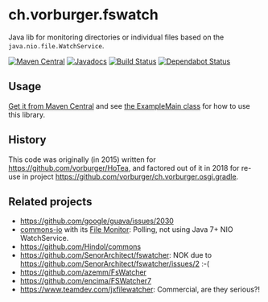 # ch.vorburger.fswatch

Java lib for monitoring directories or individual files based on the `java.nio.file.WatchService`.

[![Maven Central](https://maven-badges.herokuapp.com/maven-central/ch.vorburger/fswatch/badge.svg)](https://maven-badges.herokuapp.com/maven-central/ch.vorburger/fswatch)
[![Javadocs](http://www.javadoc.io/badge/ch.vorburger/fswatch.svg)](http://www.javadoc.io/doc/ch.vorburger/fswatch)
[![Build Status](https://app.travis-ci.com/vorburger/ch.vorburger.fswatch.svg?branch=master)](https://app.travis-ci.com/vorburger/ch.vorburger.fswatch)
[![Dependabot Status](https://api.dependabot.com/badges/status?host=github&repo=vorburger/ch.vorburger.fswatch)](https://dependabot.com)

## Usage

[Get it from Maven Central](http://search.maven.org/#search%7Cga%7C1%7Cg%3A%22ch.vorburger%22%20AND%20a%3A%22fswatch%22) and see [the ExampleMain class](src/test/java/ch/vorburger/fswatch/test/ExampleMain.java) for how to use this library.



## History

This code was originally (in 2015) written for https://github.com/vorburger/HoTea,
and factored out of it in 2018 for re-use in project https://github.com/vorburger/ch.vorburger.osgi.gradle.

## Related projects

* https://github.com/google/guava/issues/2030
* [commons-io](https://commons.apache.org/proper/commons-io/) with its [File Monitor](https://commons.apache.org/proper/commons-io/javadocs/api-release/index.html?org/apache/commons/io/monitor/package-summary.html): Polling, not using Java 7+ NIO WatchService.
* https://github.com/Hindol/commons
* https://github.com/SenorArchitect/fswatcher: NOK due to https://github.com/SenorArchitect/fswatcher/issues/2 :-(
* https://github.com/azemm/FsWatcher
* https://github.com/encima/FSWatcher7
* https://www.teamdev.com/jxfilewatcher: Commercial, are they serious?!
